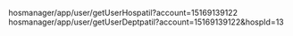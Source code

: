 hosmanager/app/user/getUserHospatil?account=15169139122
hosmanager/app/user/getUserDeptpatil?account=15169139122&hospId=13